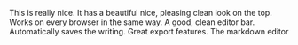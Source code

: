 This is really nice. It has a beautiful nice, pleasing clean look on the top. Works on every browser in the same way. A good, clean editor bar. Automatically saves the writing. Great export features. The markdown editor
